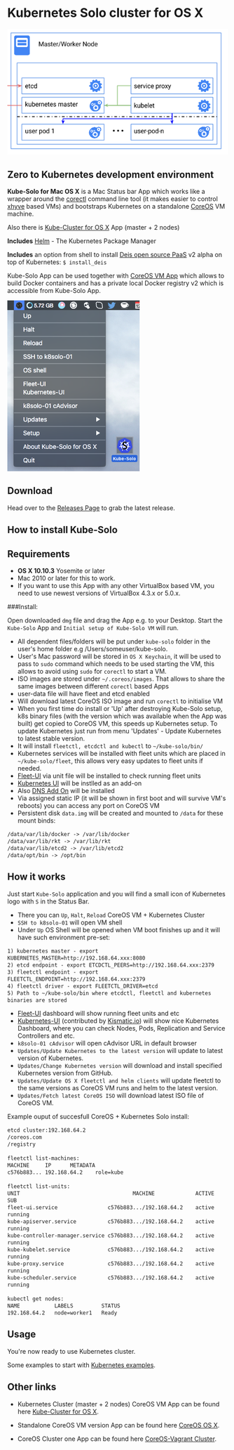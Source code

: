 Kubernetes Solo cluster for OS X
============================

![k8s-solo](k8s-singlenode.png)

Zero to Kubernetes development environment
---------------

**Kube-Solo for Mac OS X** is a Mac Status bar App which works like a wrapper around the [corectl](https://github.com/TheNewNormal/corectl) command line tool (it makes easier to control [xhyve](https://github.com/xhyve-xyz/xhyve) based VMs) and bootstraps Kubernetes on a standalone [CoreOS](https://coreos.com) VM machine.

Also there is [Kube-Cluster for OS X](https://github.com/TheNewNormal/kube-cluster-osx) App (master + 2 nodes)

**Includes** [Helm](https://helm.sh) - The Kubernetes Package Manager

**Includes** an option from shell to install [Deis open source PaaS](http://deis.io/overview/) v2 alpha on top of Kubernetes: `$ install_deis`

Kube-Solo App can be used together with [CoreOS VM App](https://github.com/TheNewNormal/coreos-osx) which allows to build Docker containers and has a private local Docker registry v2 which is accessible from Kube-Solo App.



![Kube-Solo](kube-solo-osx.png "Kubernetes-Solo")

Download
--------
Head over to the [Releases Page](https://github.com/TheNewNormal/kube-solo-osx/releases) to grab the latest release.


How to install Kube-Solo
----------

**Requirements**
 -----------
  - **OS X 10.10.3** Yosemite or later 
  - Mac 2010 or later for this to work.
  - If you want to use this App with any other VirtualBox based VM, you need to use newest versions of VirtualBox 4.3.x or 5.0.x.


###Install:

Open downloaded `dmg` file and drag the App e.g. to your Desktop. Start the `Kube-Solo` App and `Initial setup of Kube-Solo VM` will run.


* All dependent files/folders will be put under `kube-solo` folder in the user's home folder e.g /Users/someuser/kube-solo.
* User's Mac password will be stored in `OS X Keychain`, it will be used to pass to `sudo` command which needs to be used starting the VM, this allows to avoid using `sudo` for `corectl` to start a VM. 
* ISO images are stored under `~/.coreos/images`. That allows to share the same images between different `corectl` based Apps
* user-data file will have fleet and etcd enabled
* Will download latest CoreOS ISO image and run `corectl` to initialise VM 
* When you first time do install or 'Up' after destroying Kube-Solo setup, k8s binary files (with the version which was available when the App was built) get copied to CoreOS VM, this speeds up Kubernetes setup. To update Kubernetes just run from menu 'Updates' - Update Kubernetes to latest stable version.
* It will install `fleetctl, etcdctl and kubectl` to `~/kube-solo/bin/`
* Kubernetes services will be installed with fleet units which are placed in `~/kube-solo/fleet`, this allows very easy updates to fleet units if needed.
* [Fleet-UI](http://fleetui.com) via unit file will be installed to check running fleet units
* [Kubernetes UI](http://kubernetes.io/v1.1/docs/user-guide/ui.html) will be instlled as an add-on
* Also [DNS Add On](https://github.com/GoogleCloudPlatform/kubernetes/tree/master/cluster/addons/dns) will be installed
* Via assigned static IP (it will be shown in first boot and will survive VM's reboots) you can access any port on CoreOS VM
* Persistent disk `data.img` will be created and mounted to `/data` for these mount binds:

```
/data/var/lib/docker -> /var/lib/docker
/data/var/lib/rkt -> /var/lib/rkt
/data/var/lib/etcd2 -> /var/lib/etcd2
/data/opt/bin -> /opt/bin
```

How it works
------------

Just start `Kube-Solo` application and you will find a small icon of Kubernetes logo with `S` in the Status Bar.

* There you can `Up`, `Halt`, `Reload` CoreOS VM + Kubernetes Cluster
* `SSH to k8solo-01` will open VM shell
* Under `Up` OS Shell will be opened when VM boot finishes up and it will have such environment pre-set:

````
1) kubernetes master - export KUBERNETES_MASTER=http://192.168.64.xxx:8080
2) etcd endpoint - export ETCDCTL_PEERS=http://192.168.64.xxx:2379
3) fleetctl endpoint - export FLEETCTL_ENDPOINT=http://192.168.64.xxx:2379
4) fleetctl driver - export FLEETCTL_DRIVER=etcd
5) Path to ~/kube-solo/bin where etcdctl, fleetctl and kubernetes binaries are stored
````

* [Fleet-UI](http://fleetui.com) dashboard will show running fleet units and etc
* [Kubernetes-UI](https://github.com/GoogleCloudPlatform/kubernetes/tree/master/www) (contributed by [Kismatic.io](http://kismatic.io/)) will show nice Kubernetes Dashboard, where you can check Nodes, Pods, Replication and Service Controllers and etc.
* `k8solo-01 cAdvisor` will open cAdvisor URL in default browser
* `Updates/Update Kubernetes to the latest version` will update to latest version of Kubernetes.
* `Updates/Change Kubernetes version` will download and install specified Kubernetes version from GitHub.
* `Updates/Update OS X fleetctl and helm clients` will update fleetctl to the same versions as CoreOS VM runs and helm to the latest version.
* `Updates/Fetch latest CoreOS ISO` will download latest ISO file of CoreOS VM.

Example ouput of succesfull CoreOS + Kubernetes Solo install:

````
etcd cluster:192.168.64.2
/coreos.com
/registry

fleetctl list-machines:
MACHINE		IP		METADATA
c576b883...	192.168.64.2	role=kube

fleetctl list-units:
UNIT									MACHINE				ACTIVE	SUB
fleet-ui.service				c576b883.../192.168.64.2	active	running
kube-apiserver.service			c576b883.../192.168.64.2	active	running
kube-controller-manager.service	c576b883.../192.168.64.2	active	running
kube-kubelet.service			c576b883.../192.168.64.2	active	running
kube-proxy.service				c576b883.../192.168.64.2	active	running
kube-scheduler.service			c576b883.../192.168.64.2	active	running

kubectl get nodes:
NAME           LABELS         STATUS
192.168.64.2   node=worker1   Ready

````



Usage
------------

You're now ready to use Kubernetes cluster.

Some examples to start with [Kubernetes examples](https://github.com/GoogleCloudPlatform/kubernetes/blob/master/examples/).

Other links
-----------
* Kubernetes Cluster (master + 2 nodes) CoreOS VM App can be found here [Kube-Cluster for OS X](https://github.com/TheNewNormal/kube-cluster-osx).

* Standalone CoreOS VM version App can be found here [CoreOS OS X](https://github.com/TheNewNormal/coreos-osx).

* CoreOS Cluster one App can be found here [CoreOS-Vagrant Cluster](https://github.com/rimusz/coreos-osx-cluster).
